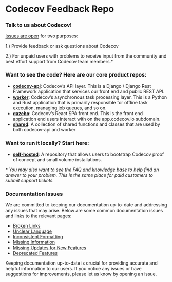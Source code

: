 # Codecov Feedback Repo

### Talk to us about Codecov! 

[Issues are open](https://github.com/codecov/feedback/issues) for two purposes: 

1.) Provide feedback or ask questions about Codecov

2.) For unpaid users with problems to receive input from the community and best effort support from Codecov team members.\*

### Want to see the code? Here are our core product repos:

- [**codecov-api**](https://github.com/codecov/codecov-api): Codecov’s API layer. This is a Django / Django Rest Framework application that services our front end and public REST API.
- [**worker**](https://github.com/codecov/worker): Codecov’s asynchronous task processing layer. This is a Python and Rust application that is primarily responsible for offline task execution, managing job queues, and so on.
- [**gazebo**](https://github.com/codecov/gazebo): Codecov’s React SPA front end. This is the front end application end users interact with on the app.codecov.io subdomain.
- [**shared**](https://github.com/codecov/shared): A collection of shared functions and classes that are used by both codecov-api and worker

### Want to run it locally? Start here:

- [**self-hosted**](https://github.com/codecov/self-hosted): A repository that allows users to bootstrap Codecov proof of concept and small volume installations.


_\* You may also want to see the [FAQ and knowledge base](https://codecovpro.zendesk.com/hc/en-us) to help find an answer to your problem. This is the same place for paid customers to submit support tickets._

### Documentation Issues

We are committed to keeping our documentation up-to-date and addressing any issues that may arise. Below are some common documentation issues and links to the relevant pages:

- [Broken Links](https://github.com/codecov/feedback/issues/1)
- [Unclear Language](https://github.com/codecov/feedback/issues/2)
- [Inconsistent Formatting](https://github.com/codecov/feedback/issues/3)
- [Missing Information](https://github.com/codecov/feedback/issues/4)
- [Missing Updates for New Features](https://github.com/codecov/feedback/issues/5)
- [Deprecated Features](https://github.com/codecov/feedback/issues/6)

Keeping documentation up-to-date is crucial for providing accurate and helpful information to our users. If you notice any issues or have suggestions for improvements, please let us know by opening an issue.
